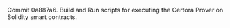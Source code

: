 Commit 0a887a6.                    Build and Run scripts for executing the Certora Prover on Solidity smart contracts.